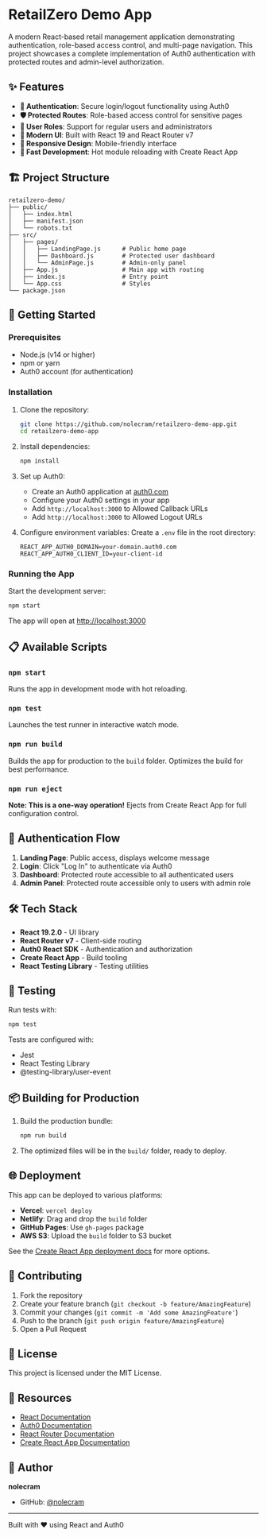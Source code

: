 # RetailZero Demo App

A modern React-based retail management application demonstrating authentication, role-based access control, and multi-page navigation. This project showcases a complete implementation of Auth0 authentication with protected routes and admin-level authorization.

## ✨ Features

- **🔐 Authentication**: Secure login/logout functionality using Auth0
- **🛡️ Protected Routes**: Role-based access control for sensitive pages
- **👥 User Roles**: Support for regular users and administrators
- **🎨 Modern UI**: Built with React 19 and React Router v7
- **📱 Responsive Design**: Mobile-friendly interface
- **🚀 Fast Development**: Hot module reloading with Create React App

## 🏗️ Project Structure

```
retailzero-demo/
├── public/
│   ├── index.html
│   ├── manifest.json
│   └── robots.txt
├── src/
│   ├── pages/
│   │   ├── LandingPage.js      # Public home page
│   │   ├── Dashboard.js        # Protected user dashboard
│   │   └── AdminPage.js        # Admin-only panel
│   ├── App.js                  # Main app with routing
│   ├── index.js                # Entry point
│   └── App.css                 # Styles
└── package.json
```

## 🚀 Getting Started

### Prerequisites

- Node.js (v14 or higher)
- npm or yarn
- Auth0 account (for authentication)

### Installation

1. Clone the repository:
   ```bash
   git clone https://github.com/nolecram/retailzero-demo-app.git
   cd retailzero-demo-app
   ```

2. Install dependencies:
   ```bash
   npm install
   ```

3. Set up Auth0:
   - Create an Auth0 application at [auth0.com](https://auth0.com)
   - Configure your Auth0 settings in your app
   - Add `http://localhost:3000` to Allowed Callback URLs
   - Add `http://localhost:3000` to Allowed Logout URLs

4. Configure environment variables:
   Create a `.env` file in the root directory:
   ```env
   REACT_APP_AUTH0_DOMAIN=your-domain.auth0.com
   REACT_APP_AUTH0_CLIENT_ID=your-client-id
   ```

### Running the App

Start the development server:
```bash
npm start
```

The app will open at [http://localhost:3000](http://localhost:3000)

## 📋 Available Scripts

### `npm start`
Runs the app in development mode with hot reloading.

### `npm test`
Launches the test runner in interactive watch mode.

### `npm run build`
Builds the app for production to the `build` folder. Optimizes the build for best performance.

### `npm run eject`
**Note: This is a one-way operation!** Ejects from Create React App for full configuration control.

## 🔑 Authentication Flow

1. **Landing Page**: Public access, displays welcome message
2. **Login**: Click "Log In" to authenticate via Auth0
3. **Dashboard**: Protected route accessible to all authenticated users
4. **Admin Panel**: Protected route accessible only to users with admin role

## 🛠️ Tech Stack

- **React 19.2.0** - UI library
- **React Router v7** - Client-side routing
- **Auth0 React SDK** - Authentication and authorization
- **Create React App** - Build tooling
- **React Testing Library** - Testing utilities

## 🧪 Testing

Run tests with:
```bash
npm test
```

Tests are configured with:
- Jest
- React Testing Library
- @testing-library/user-event

## 📦 Building for Production

1. Build the production bundle:
   ```bash
   npm run build
   ```

2. The optimized files will be in the `build/` folder, ready to deploy.

## 🌐 Deployment

This app can be deployed to various platforms:

- **Vercel**: `vercel deploy`
- **Netlify**: Drag and drop the `build` folder
- **GitHub Pages**: Use `gh-pages` package
- **AWS S3**: Upload the `build` folder to S3 bucket

See the [Create React App deployment docs](https://facebook.github.io/create-react-app/docs/deployment) for more options.

## 🤝 Contributing

1. Fork the repository
2. Create your feature branch (`git checkout -b feature/AmazingFeature`)
3. Commit your changes (`git commit -m 'Add some AmazingFeature'`)
4. Push to the branch (`git push origin feature/AmazingFeature`)
5. Open a Pull Request

## 📄 License

This project is licensed under the MIT License.

## 🔗 Resources

- [React Documentation](https://react.dev/)
- [Auth0 Documentation](https://auth0.com/docs)
- [React Router Documentation](https://reactrouter.com/)
- [Create React App Documentation](https://create-react-app.dev/)

## 👤 Author

**nolecram**
- GitHub: [@nolecram](https://github.com/nolecram)

---

Built with ❤️ using React and Auth0
